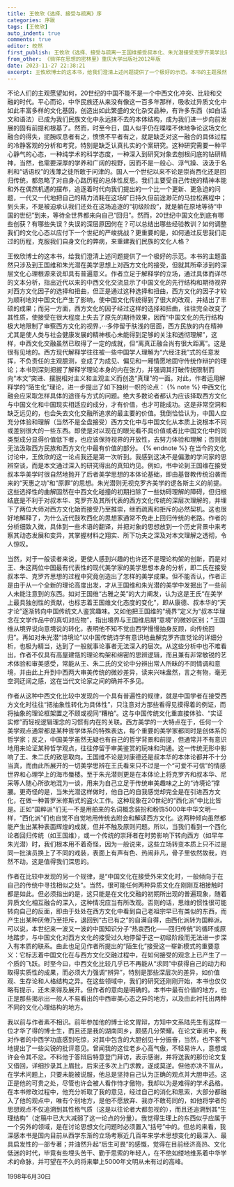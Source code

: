 ```yaml
---
title: 王攸欣《选择、接受与疏离》序
categories: 序跋
tags: [王攸欣]
auto_indent: true
comments: true
editor: 皎然
first_publish: 王攸欣《选择、接受与疏离一王国维接受叔本化、朱光潜接受克罗齐美学比较研究》，三联书店，1999年版
from_other: 《徜徉在思想的密林里》重庆大学出版社2012年版
date: 2023-11-27 22:38:21
excerpt: 王攸欣博士的这本书，给我们澄清上述问题提供了一个极好的示范。本书的主题虽然只涉及到王国维和朱光潜在美学思想上对西方文化的接受，但就其所牵涉到的深层文化心理根源来说却具有普遍意义。作者立足于解释学的立场，通过具体而详尽的文本分析，指出近代以来的中西文化交流显示了中国文化的先行结构和期待视界对西方文化因子的选择和扭曲，但正是通过这种选择和扭曲，西方文化的因子才较为顺利地对中国文化产生了影响，使中国文化传统得到了很大的改观，并结出了丰硕的成果；而另一方面，西方文化的因子经过这样的选择和扭曲，往往完全改变了其性质，使接受在很大程度上失去了原先的期待效果，因而“中国文化的先行结构极大地限制了审察西方文化的视界，···多停留于肤浅的层面，西方民族的内在精神尤其是使人类与社会健康发展的精神核心未能得到足够的关注和透彻理解”，这样，中西文化交融虽然已取得了一定的成就，但“离真正融合尚有很大距离”。这是很有见地的。西方现代解释学往往被一些中国学人理解为“六经注我”式的任意发挥，不负责任的主观臆测，变成了为成见、偏见和一厢情愿地固守传统作辩护的理论；本书则深刻把握了解释学理论本身的内在张力，并强调其打破传统限制而向“本文”突进、摆脱相对主义和主观主义而创造“真理”的一面。
---
```

不论人们的主观愿望如何，20世纪的中国不能不是一个中西文化冲突、比较和交融的时代。平心而论，中华民族还从来没有像这一百多年那样，吸收过异质文化中如此丰富多样的文化基因，创造出如此繁盛的文化杂交品种，有许多东西（如白话文和语法）已成为我们民族文化中永远抹不去的本体结构，成为我们进一步向前发展的固有前提和根基了。然而，时至今日，国人似乎仍在喋喋不休地争论这场文化融合的得失，扼腕叹息者有之，愤愤不平者有之，就是缺乏对这一融合的具体过程的冷静客观的分析和考究，特别是缺乏认真扎实的个案研究。这种研究需要一种平心静气的心态，一种纯学术的科学态度，一种深入到研究对象去刨根问底的钻研精神，当然，也需要深厚的学养和广阔的视野，因而不是一般心、浮气躁、汲汲于名利和“话语权”的浅薄之徒所敢于问津的。国人一个世纪以来不论是崇尚西化还是回归传统，都忽略了对自身心路历程的总体性反思。我们主要受自己传统的精神本能和外在偶然机遇的摆布，追逐着时代向我们提出的一个比一个更新、更急迫的问题，一代又一代地把自己的精力消耗在这场旷日持久但前途渺茫的马拉松赛程中；到头来，不是被迫承认我们还处在这场追逐的“初级阶段”，就是躺在原地等待“中国的世纪”到来，等待全世界都来向自己“回归”。然而，20世纪中国文化到底有哪些创获？有哪些失误？失误的深层原因何在？可以总结出哪些经验教训？如何调整我们的文化心态以应付下一个世纪的严峻挑战？更重要的是，如何通过反思我们走过的历程，克服我们自身文化的弊病，来重建我们民族的文化人格？

王攸欣博士的这本书，给我们澄清上述问题提供了一个极好的示范。本书的主题虽然只涉及到王国维和朱光潜在美学思想上对西方文化的接受，但就其所牵涉到的深层文化心理根源来说却具有普遍意义。作者立足于解释学的立场，通过具体而详尽的文本分析，指出近代以来的中西文化交流显示了中国文化的先行结构和期待视界对西方文化因子的选择和扭曲，但正是通过这种选择和扭曲，西方文化的因子才较为顺利地对中国文化产生了影响，使中国文化传统得到了很大的改观，并结出了丰硕的成果；而另一方面，西方文化的因子经过这样的选择和扭曲，往往完全改变了其性质，使接受在很大程度上失去了原先的期待效果，因而“中国文化的先行结构极大地限制了审察西方文化的视界，···多停留于肤浅的层面，西方民族的内在精神尤其是使人类与社会健康发展的精神核心未能得到足够的关注和透彻理解”，这样，中西文化交融虽然已取得了一定的成就，但“离真正融合尚有很大距离”。这是很有见地的。西方现代解释学往往被一些中国学人理解为“六经注我”式的任意发挥，不负责任的主观臆测，变成了为成见、偏见和一厢情愿地固守传统作辩护的理论；本书则深刻把握了解释学理论本身的内在张力，并强调其打破传统限制而向“本文”突进、摆脱相对主义和主观主义而创造“真理”的一面。对此，作者运用解释学的“陌生化”理论，进一步提出了如下独树一帜的论点：
{% note %}
中西文化融会应采取怎样具体的途径与方式的问题。绝大多数论者都认为应该择取西方文化与中国文化和中国现实相适应的成分，才有价值，也才可能成功。这是非常空洞和缺乏远见的，也会失去文化交融所追求的最主要的价值。我倒恰恰认为，中国人应充分体验和理解（当然不是全盘接受）西方文化中与中国文化从本质上说根本不同或差别很大的一些东西。即使是对以现在的眼光看不具价值或者比中国文化中的同类型成分显得价值低下者，也应该保持视界的开放性，去努力体验和理解；否则就无法汲取西方民族和西方文化中最有价值的部分。
{% endnote %}
在当今的文化讨论中，王攸欣的这一论点我还是第一次听到。我感到这决不是偏激的学问家的思辨空谈，而是本文通过深入的研究得出的真知灼见。例如，书中论到王国维在接受叔本华美学时很自然地抛开了后者美学思想的本体论基础，即由基督教传统沿袭而来的“天惠之功”和“原罪”的思想。朱光潜则无视克罗齐美学的逻各斯主义的前提。这些选择性的曲解固然在中西文化碰撞的初期扫除了一些妨碍理解的障碍，但归根结底是不利于对叔本华、克罗齐及其所代表的西方文化传统的深层次理解的，并埋下了两位大师对西方文化始而接受乃至推崇，继而疏离和拒斥的必然契机。这也很好地解释了，为什么近代鼓吹西化的思想家通常不免走上回归传统的老路。作者的分析细致入微，具体到一些术语的翻译，并把对象的思想放到一个历史背景中来考察其动态发展和变异，其掌握材料之翔实、所下功夫之深及对本文理解之透彻，令人惊叹。

当然，对于一般读者来说，更使人感到兴趣的也许还不是理论构架的创新，而是对王、朱这两位中国最有代表性的现代美学家的美学思想本身的分析，即二氏在接受叔本华、克罗齐思想的过程中究竟创造出了怎样的美学成果。但不能否认，作者正是由于从一个全新的理论高度出发，才从王国维和朱光潜的美学中发掘出了一些前人未能注意到的东西。如对王国维“古雅之美”的大力阐发，认为这是王氏“在美学上最具独创性的贡献，也标志着王国维文化态度的变化”，即从康德、叔本华的“天才论”逐渐转向中国传统文人鉴赏趣味。又如他把王国维的“境界”定义为“叔本华理念在文学作品中的真切对应物”，指出境界与王国维后期“意境”的微妙区别；“王国维从境界说向意境说的转化，表明他不知不觉由西学慢慢抽身反顾，向传统回归”。再如对朱光潜“诗境论”以中国传统诗学有意识地曲解克罗齐直觉论的详细分析，也极为精当，达到了一般就事论事者无法深入的层次。从这些分析中也不难看出，作者不仅具有高屋建瓴的理论构架和绵密的思辨逻辑，而且兼有非常敏锐的艺术体验和审美感受，常能从王、朱二氏的文论中分辨出常人所昧的不同情调和意境，并由此上升到中西两大审美传统的微妙差异，读来兴味盎然，言之有物，毫无空洞迂阔之感，这在当代文论家之间的确并不多见。

作者从这种中西文化比较中发现的一个具有普遍性的规律，就是中国学者在接受西方文化时往往“把抽象性转化为具体性”，只注意对方那些看得见摸得着的例证，而将抽象的理论框架置之不顾或视同“糟柏”。这与中国传统文化重直接体验、“实证实修”而轻视逻辑理念的习惯有内在的关联。西方美学的一大特点在于，任何一个美学观点通常都是某种哲学体系的特殊表达，每个重要的美学家都同时是创体系的哲学家；反之，中国美学虽然无疑也有自己的哲学背景和前提，但通常并不有意识地用来论证某种哲学观点，往往停留于审美鉴赏的玩味和沟通。这一传统无形中影响了王、朱二氏的致思取向。王国维不论是对康德还是叔本华的本体论都并不十分当真，而由此所展开的一切美学思辨在王氏看来只不过是一个“可爱不可信”的情感世界和心理学上的海市蜃楼。至于朱光潜则更是在本体论上将克罗齐和叔本华、尼采等人随心所欲地混为一谈，用来为自己立足于传统审美趣味之上的“诗境论”撑腰。更奇怪的是，当朱光潜这样做时，他自己的自我感觉却完全是在引进西方文化，在做一种普罗米修斯式的盗火工作。这种现象在20世纪的“西化派”中比比皆是。正如“国粹派”们无一不是用舶来的名词概念装扮和粉饰5000年中华文明一样，“西化派”们也自觉不自觉地用传统去附会和解读西方文化。这两种倾向虽然都能产生出某种表面辉煌的成就，但并不触及原则问题。所以，当我们看到一个西化论者回归传统（如王国维），或一个传统的崇拜者在时势影响下转向西方（如早年朱光潜）时，我们根本用不着奇怪，因为一般说来，这些立场转变本质上只不过是同一批演员换上了不同的戏装，表面上有声有色、热闹非凡，骨子里依然故我，岿然不动。这是值得我们深思的。

作者在比较中发现的另一个规律，是“中国文化在接受外来文化时，一般倾向于在自己的传统中寻找相似之处”。当然，很可能任何两种异质文化在刚刚互相接触时都是如此。但必须指出的是，这只能是在文化交融的初期所出现的普遍现象，随着异质文化相互融合的深入，这种情况应当有所改观。否则的话，思维的惯性很可能转向自己的反面，即由于处处在西方文化中看到自己老祖宗早已有类似的东西，而产生出某种厌倦乃至拒斥，退回到“古已有之”的自满自得，由西化派转为国粹派。可以说，本世纪来一波又一波的中国知识分子“热衷西化——回归传统”的循环或原地踏步，与中国文化对西方文化的接受过久地停留于这一初级阶段而无法进一步深入有本质的联系。由此也足见作者所提出的“陌生化”接受这一崭新模式的重要意义：它标志着中国文化在与西方文化交融过程中，在如何接受的观念上已产生了一个质的飞跃。时至今曰，中西文化比较几乎已不再能从“求同”中获得自己的动力和取得实质性的成果，而必须大力强调“辨异”，特别是那些深层次的差异，如价值观、生存论和人格结构之异。在这些领域中，我们的研究还刚刚开始，本书也仅仅略有提示，还未来得及展开。但作者的意向是明确的。本书中最有价值的地方，也正是那些揭示出一般人不易看出的中西审美心态之异的地方，以及由此衬托出两种不同的文化心理结构的地方。

我以前与作者素不相识。前年参加他的博士论文胃辩，方知中文系陆先生有这样一位才华了得的博士生，而且还是我的湖南同乡，颇感几分荣耀。在论文审阅中，我对作者的中西学功底感到吃惊，对其中包含的大胆创见十分振奋，当然，也不客气地提出了一些尖锐的批评意见。曾闻我的这位老乡心高气傲，不轻易许人，意想或许会令其不忿。不料他于答辩后特意登门拜访，表示感谢，并将送我的那份论文复又借回，详细抄录其上眉批，后来还多次上门求教，遂成莫逆。但他亦决不盲从，在学术问题上，只要未能被说服，他总是坚持自己认为正确的观点并大胆申述。这正是他的可贵之处，尽管也许会被人看作恃才傲物，我却以为是难得的学术品格。在本书修改过程中，他充分听取了我的意见，经过自己的消化和思索，大部分都融入了他的观点中，唯有个别地方，是他不愿放弃、我亦不敢苟同的，如他将学者的思想观点不仅追溯到其性格气质（这是以往论者大都忽视的），而且还追溯到其“生理结构”（定稿中已大大减弱了这一论点的分量）。我觉得生理上的东西似乎应属于一个另外的领域，是在讨论思想文化问题时必须置入“括号”中的。但总的来看，我深感本书是国内目前从西学东渐的立场考察近几百年来学术思想变化的最深入、最具启发性的一部专著；并油然升起“后生可畏”的感慨，觉得在目前经济高热、文化低迷的时代，毕竟有些埋头苦干、勤于思索的年轻人，在不绝如缕地维系着中华学术的命脉，并可望在不久的将来攀上5000年文明从未有过的高峰。

1998年6月30曰
